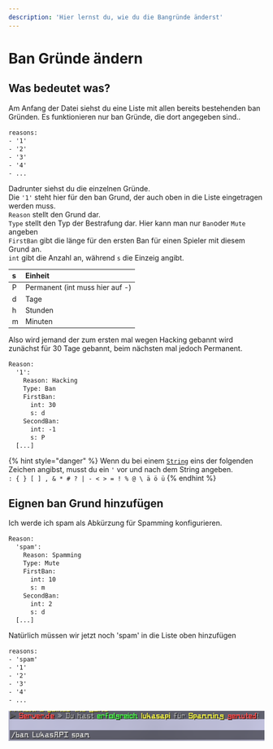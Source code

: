 ```yaml
---
description: 'Hier lernst du, wie du die Bangründe änderst'
---
```


# Ban Gründe ändern

## Was bedeutet was?

Am Anfang der Datei siehst du eine Liste mit allen bereits bestehenden ban Gründen. Es funktionieren nur ban Gründe, die dort angegeben sind..

```text
reasons:
- '1'
- '2'
- '3'
- '4'
- ...
```

Dadrunter siehst du die einzelnen Gründe.   
Die `'1'` steht hier für den ban Grund, der auch oben in die Liste eingetragen werden muss.   
`Reason` stellt den Grund dar.  
`Type` stellt den Typ der Bestrafung dar. Hier kann man nur `Ban`oder `Mute` angeben  
`FirstBan` gibt die länge für den ersten Ban für einen Spieler mit diesem Grund an.  
`int` gibt die Anzahl an, während `s` die Einzeig angibt. 

| s | Einheit |
| :--- | :--- |
| P | Permanent \(int muss hier auf -\) |
| d | Tage |
| h | Stunden |
| m | Minuten |

Also wird jemand der zum ersten mal wegen Hacking gebannt wird zunächst für 30 Tage gebannt, beim nächsten mal jedoch Permanent.

```text
Reason:
  '1':
    Reason: Hacking
    Type: Ban
    FirstBan:
      int: 30
      s: d
    SecondBan:
      int: -1
      s: P
  [...]
```

{% hint style="danger" %}
Wenn du bei einem [`String`](https://de.wikipedia.org/wiki/Zeichenkette) eins der folgenden Zeichen angibst, musst du ein `'` vor und nach dem String angeben.  
 `: { } [ ] , & * # ? | - < > = ! % @ \ ä ö ü`
{% endhint %}

## Eignen ban Grund hinzufügen

Ich werde ich spam als Abkürzung für Spamming konfigurieren.

```text
Reason:
  'spam':
    Reason: Spamming
    Type: Mute
    FirstBan:
      int: 10
      s: m
    SecondBan:
      int: 2
      s: d
  [...]
```

Natürlich müssen wir jetzt noch 'spam' in die Liste oben hinzufügen

```text
reasons:
- 'spam'
- '1'
- '2'
- '3'
- '4'
- ...
```

![](../.gitbook/assets/13hut50.png)

